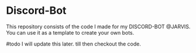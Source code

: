 # Discord-Bot
This repository consists of the code I made for my DISCORD-BOT @JARVIS.  You can use it as a template to create your own bots.

#todo
I will update this later.
till then checkout the code.
